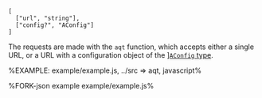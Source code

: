 
```### aqt => AResult
[
  ["url", "string"],
  ["config?", "AConfig"]
]
```

The requests are made with the `aqt` function, which accepts either a single URL, or a URL with a configuration object of the ][`AConfig` type](#aconfig-type).

%EXAMPLE: example/example.js, ../src => aqt, javascript%

%FORK-json example example/example.js%
